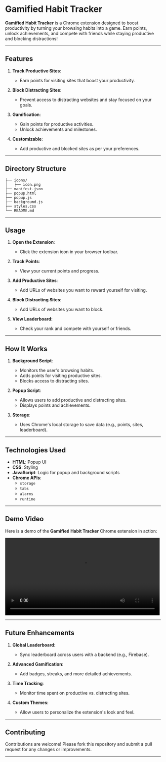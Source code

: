 # Gamified Habit Tracker

**Gamified Habit Tracker** is a Chrome extension designed to boost productivity by turning your browsing habits into a game. Earn points, unlock achievements, and compete with friends while staying productive and blocking distractions!

---

## Features

1. **Track Productive Sites**:
   - Earn points for visiting sites that boost your productivity.
   
2. **Block Distracting Sites**:
   - Prevent access to distracting websites and stay focused on your goals.

3. **Gamification**:
   - Gain points for productive activities.
   - Unlock achievements and milestones.

4. **Customizable**:
   - Add productive and blocked sites as per your preferences.

---


## Directory Structure

```
├── icons/
│   ├── icon.png
├── manifest.json
├── popup.html
├── popup.js
├── background.js
├── styles.css
└── README.md
```

---

## Usage

1. **Open the Extension**:
   - Click the extension icon in your browser toolbar.

2. **Track Points**:
   - View your current points and progress.

3. **Add Productive Sites**:
   - Add URLs of websites you want to reward yourself for visiting.

4. **Block Distracting Sites**:
   - Add URLs of websites you want to block.

5. **View Leaderboard**:
   - Check your rank and compete with yourself or friends.

---

## How It Works

1. **Background Script**:
   - Monitors the user's browsing habits.
   - Adds points for visiting productive sites.
   - Blocks access to distracting sites.

2. **Popup Script**:
   - Allows users to add productive and distracting sites.
   - Displays points and achievements.

3. **Storage**:
   - Uses Chrome's local storage to save data (e.g., points, sites, leaderboard).

---

## Technologies Used

- **HTML**: Popup UI
- **CSS**: Styling
- **JavaScript**: Logic for popup and background scripts
- **Chrome APIs**:
  - `storage`
  - `tabs`
  - `alarms`
  - `runtime`

---

## Demo Video

Here is a demo of the **Gamified Habit Tracker** Chrome extension in action:

<video width="500" controls>
  <source src="Working.mkv" type="video/x-matroska">
  Your browser does not support the video tag.
</video>




---

## Future Enhancements

1. **Global Leaderboard**:
   - Sync leaderboard across users with a backend (e.g., Firebase).

2. **Advanced Gamification**:
   - Add badges, streaks, and more detailed achievements.

3. **Time Tracking**:
   - Monitor time spent on productive vs. distracting sites.

4. **Custom Themes**:
   - Allow users to personalize the extension's look and feel.

---

## Contributing

Contributions are welcome! Please fork this repository and submit a pull request for any changes or improvements.

---




